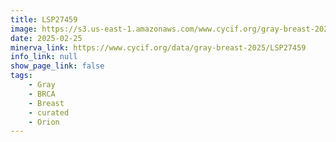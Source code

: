 ```yaml
---
title: LSP27459
image: https://s3.us-east-1.amazonaws.com/www.cycif.org/gray-breast-2025/LSP27459/Lineage%200_777777-Lineage%202_FF0000-Lineage%207_0000FF-Lineage%2012_FF0000-Lineage%2015_00FF00-Lineage%2017_0000FF.jpg
date: 2025-02-25
minerva_link: https://www.cycif.org/data/gray-breast-2025/LSP27459
info_link: null
show_page_link: false
tags:
    - Gray
    - BRCA
    - Breast
    - curated
    - Orion
---
```

